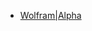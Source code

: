 * [Wolfram|Alpha](/integrations/builtin/cluster-nodes/sub-nodes/n8n-nodes-langchain.toolwolframalpha.md)
